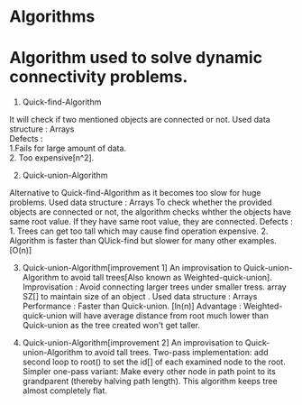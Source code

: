# Algorithms

# Algorithm used to solve dynamic connectivity problems.

1.	Quick-find-Algorithm

  It will check if two mentioned objects are connected or not.
  Used data structure : Arrays<br />
  Defects : \
	1.Fails for large amount of data.<br />
	2. Too expensive[n^2].
  
2.	Quick-union-Algorithm
  
  Alternative to Quick-find-Algorithm as it becomes too slow for huge problems.
  Used data structure : Arrays
  To check whether the provided objects are connected or not, the algorithm checks whther the objects have same root value.
  If they have same root value, they are connected.
  Defects : 1. Trees can get too tall which may cause find operation expensive.
            2. Algorithm is faster than QUick-find but slower for many other examples.[O(n)]
            
 3.	Quick-union-Algorithm[improvement 1]
  An improvisation to Quick-union-Algorithm to avoid tall trees[Also known as Weighted-quick-union].
  Improvisation  : Avoid connecting larger trees under smaller tress.
                   array SZ[] to maintain size of an object .
  Used data structure : Arrays
  Performance : Faster than Quick-union. [ln(n)]
  Advantage : Weighted-quick-union will have average distance from root much lower than Quick-union as the tree created won't get taller.

4.	Quick-union-Algorithm[improvement 2]
	An improvisation to Quick-union-Algorithm to avoid tall trees.
	Two-pass implementation:  add second loop to root() to set the id[] of each examined node to the root.
	Simpler one-pass variant:  Make every other node in path point to its grandparent (thereby halving path length).
	This algorithm keeps tree almost completely flat.

